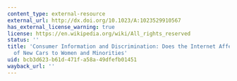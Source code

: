 ```yaml
---
content_type: external-resource
external_url: http://dx.doi.org/10.1023/A:1023529910567
has_external_license_warning: true
license: https://en.wikipedia.org/wiki/All_rights_reserved
status: ''
title: 'Consumer Information and Discrimination: Does the Internet Affect the Pricing
  of New Cars to Women and Minorities'
uid: bcb3d623-b61d-471f-a58a-49dfefb01451
wayback_url: ''
---
```

